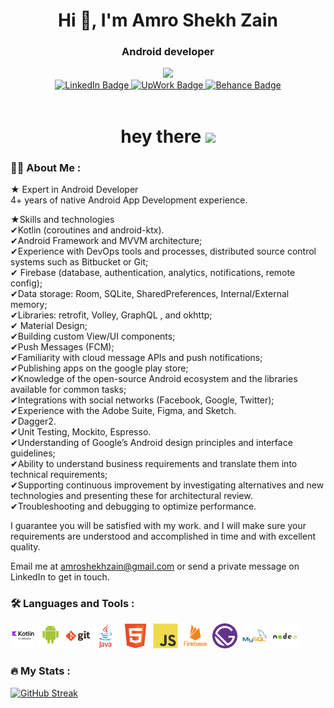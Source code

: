 <h1 align="center">Hi 👋, I'm Amro Shekh Zain</h1>
<h3 align="center">Android developer</h3>


<div id="header" align="center">
  <img src="https://media.giphy.com/media/M9gbBd9nbDrOTu1Mqx/giphy.gif" width="100"/>


<div id="badges">
  <a href="https://www.linkedin.com/in/amro-shekh-zain/">
    <img src="https://img.shields.io/badge/LinkedIn-blue?style=for-the-badge&logo=linkedin&logoColor=white" alt="LinkedIn Badge"/>
  </a>
  <a href="https://www.upwork.com/freelancers/~0104b68813f714fc53">
    <img src="https://img.shields.io/badge/upwork-darkgreen?style=for-the-badge&logo=upwork&logoColor=white" alt="UpWork Badge"/>
  </a>
  <a href="https://www.behance.net/amro-shekh-zain">
    <img src="https://img.shields.io/badge/Behance-darkblue?style=for-the-badge&logo=behance&logoColor=white" alt="Behance Badge"/>
  </a>
</div>
<img src="https://komarev.com/ghpvc/?username=amroshehk&style=flat-square&color=blue" alt=""/>
<h1>
  hey there
  <img src="https://media.giphy.com/media/hvRJCLFzcasrR4ia7z/giphy.gif" width="30px"/>
</h1>
</div>

### :woman_technologist: About Me :

★ Expert in Android Developer</br>
 4+ years of native Android App Development experience.</br>

★Skills and technologies</br>
 ✔Kotlin (coroutines and android-ktx).</br>
 ✔Android Framework and MVVM architecture;</br>
 ✔Experience with DevOps tools and processes, distributed source control systems such as Bitbucket or Git;</br>
 ✔ Firebase (database, authentication, analytics, notifications, remote config);</br>
 ✔Data storage: Room, SQLite, SharedPreferences, Internal/External memory;</br>
 ✔Libraries: retrofit, Volley, GraphQL , and okhttp;</br>
 ✔ Material Design;</br>
 ✔Building custom View/UI components;</br>
 ✔Push Messages (FCM);</br>
 ✔Familiarity with cloud message APIs and push notifications;</br>
 ✔Publishing apps on the google play store;</br>
 ✔Knowledge of the open-source Android ecosystem and the libraries available for common tasks;</br>
 ✔Integrations with social networks (Facebook, Google, Twitter);</br>
 ✔Experience with the Adobe Suite, Figma, and Sketch.</br>
 ✔Dagger2.</br>
 ✔Unit Testing, Mockito, Espresso.</br>
 ✔Understanding of Google’s Android design principles and interface guidelines;</br>
 ✔Ability to understand business requirements and translate them into technical requirements;</br>
 ✔Supporting continuous improvement by investigating alternatives and new technologies and presenting these for architectural review.</br>
 ✔Troubleshooting and debugging to optimize performance.</br>

I guarantee you will be satisfied with my work. and I will make sure your requirements are understood and accomplished in time and with excellent quality.</br>

Email me at amroshekhzain@gmail.com or send a private message on LinkedIn to get in touch.</br>

### :hammer_and_wrench: Languages and Tools :

<div>
<img src="https://github.com/devicons/devicon/blob/master/icons/kotlin/kotlin-original-wordmark.svg" title="kotlin" **alt="Android Amro SHekh Zain" width="40" height="40"/>
<img src="https://github.com/devicons/devicon/blob/master/icons/android/android-original-wordmark.svg" title="Android" **alt="Android Amro SHekh Zain" width="40" height="40"/>
  <img src="https://github.com/devicons/devicon/blob/master/icons/git/git-original-wordmark.svg" title="Git" **alt="Git Amro SHekh Zain" width="40" height="40"/>
  <img src="https://github.com/devicons/devicon/blob/master/icons/java/java-original-wordmark.svg" title="Java" alt="Java Amro SHekh Zain" width="40" height="40"/>&nbsp;
  <img src="https://github.com/devicons/devicon/blob/master/icons/html5/html5-original.svg" title="HTML5" alt="HTML Amro SHekh Zain" width="40" height="40"/>&nbsp;
  <img src="https://github.com/devicons/devicon/blob/master/icons/javascript/javascript-original.svg" title="JavaScript Amro SHekh Zain" alt="JavaScript" width="40" height="40"/>&nbsp;
  <img src="https://github.com/devicons/devicon/blob/master/icons/firebase/firebase-plain-wordmark.svg" title="Firebase" alt="Firebase Amro SHekh Zain" width="40" height="40"/>&nbsp;
  <img src="https://github.com/devicons/devicon/blob/master/icons/gatsby/gatsby-original.svg" title="Gatsby"  alt="Gatsby Amro SHekh Zain" width="40" height="40"/>&nbsp;
  <img src="https://github.com/devicons/devicon/blob/master/icons/mysql/mysql-original-wordmark.svg" title="MySQL"  alt="MySQL Amro SHekh Zain" width="40" height="40"/>&nbsp;
  <img src="https://github.com/devicons/devicon/blob/master/icons/nodejs/nodejs-original-wordmark.svg" title="NodeJS" alt="NodeJS Amro SHekh Zain" width="40" height="40"/>&nbsp;
  
</div>

### :fire: My Stats :
[![GitHub Streak](http://github-readme-streak-stats.herokuapp.com?user=amroshehk&theme=dark&background=000000)](https://git.io/streak-stats)
